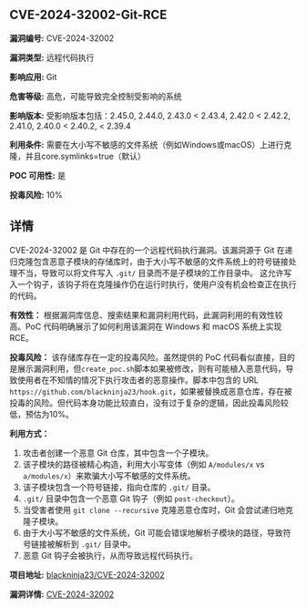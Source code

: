 ## CVE-2024-32002-Git-RCE

**漏洞编号:** CVE-2024-32002

**漏洞类型:** 远程代码执行

**影响应用:** Git

**危害等级:** 高危，可能导致完全控制受影响的系统

**影响版本:** 受影响版本包括：2.45.0, 2.44.0, 2.43.0 < 2.43.4, 2.42.0 < 2.42.2, 2.41.0, 2.40.0 < 2.40.2, < 2.39.4

**利用条件:** 需要在大小写不敏感的文件系统（例如Windows或macOS）上进行克隆，并且core.symlinks=true（默认）

**POC 可用性:** 是

**投毒风险:** 10%

## 详情

CVE-2024-32002 是 Git 中存在的一个远程代码执行漏洞。该漏洞源于 Git 在递归克隆包含恶意子模块的存储库时，由于大小写不敏感的文件系统上的符号链接处理不当，导致可以将文件写入 `.git/` 目录而不是子模块的工作目录中。 这允许写入一个钩子，该钩子将在克隆操作仍在运行时执行，使用户没有机会检查正在执行的代码。

**有效性：**
根据漏洞库信息、搜索结果和漏洞利用代码，此漏洞利用的有效性较高。PoC 代码明确展示了如何利用该漏洞在 Windows 和 macOS 系统上实现 RCE。

**投毒风险：**
该存储库存在一定的投毒风险。虽然提供的 PoC 代码看似直接，目的是展示漏洞利用，但`create_poc.sh`脚本如果被修改，则有可能植入恶意代码，导致使用者在不知情的情况下执行攻击者的恶意操作。脚本中包含的 URL `https://github.com/blackninja23/hook.git`，如果被替换成恶意仓库，存在被投毒的风险。但代码本身功能比较直白，没有过于复杂的逻辑，因此投毒风险较低，预估为10%。

**利用方式：**
1.  攻击者创建一个恶意 Git 仓库，其中包含一个子模块。
2.  该子模块的路径被精心构造，利用大小写变体（例如 `A/modules/x` vs `a/modules/x`）来欺骗大小写不敏感的文件系统。
3.  该子模块包含一个符号链接，指向仓库的 `.git/` 目录。
4.  `.git/` 目录中包含一个恶意 Git 钩子（例如 `post-checkout`）。
5.  当受害者使用 `git clone --recursive` 克隆恶意仓库时，Git 会尝试递归地克隆子模块。
6.  由于大小写不敏感的文件系统，Git 可能会错误地解析子模块的路径，导致符号链接被解析到 `.git/` 目录中。
7.  恶意 Git 钩子会被执行，从而导致远程代码执行。

**项目地址:** [blackninja23/CVE-2024-32002](https://github.com/blackninja23/CVE-2024-32002)

**漏洞详情:** [CVE-2024-32002](https://nvd.nist.gov/vuln/detail/CVE-2024-32002)